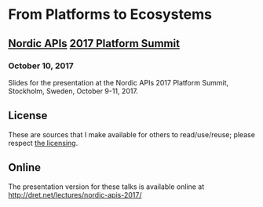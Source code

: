 # From Platforms to Ecosystems

## [Nordic APIs](http://nordicapis.com/) [2017 Platform Summit](http://nordicapis.com/events/the-2017-api-platform-summit/)

### October 10, 2017

Slides for the presentation at the Nordic APIs 2017 Platform Summit, Stockholm, Sweden, October 9-11, 2017.


## License

These are sources that I make available for others to read/use/reuse; please respect [the licensing](../LICENSE).


## Online

The presentation version for these talks is available online at http://dret.net/lectures/nordic-apis-2017/
